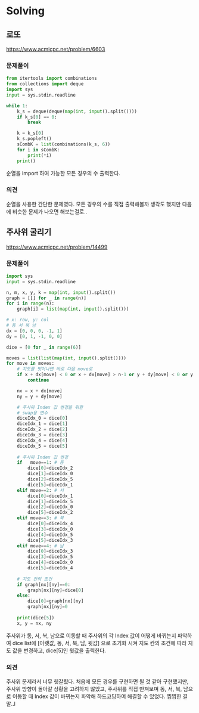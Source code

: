 # Solving

## 로또
https://www.acmicpc.net/problem/6603
### 문제풀이
```python
from itertools import combinations
from collections import deque
import sys
input = sys.stdin.readline

while 1:
    k_s = deque(deque(map(int, input().split())))
    if k_s[0] == 0:
        break

    k = k_s[0]
    k_s.popleft()
    sCombK = list(combinations(k_s, 6))
    for i in sCombK:
        print(*i)
    print()
```
순열을 import 하여 가능한 모든 경우의 수 출력한다.
### 의견
순열을 사용한 간단한 문제였다. 모든 경우의 수를 직접 출력해볼까 생각도 했지만 다음에 비슷한 문제가 나오면 해보는걸로..


## 주사위 굴리기
https://www.acmicpc.net/problem/14499
### 문제풀이
```python
import sys
input = sys.stdin.readline

n, m, x, y, k = map(int, input().split())
graph = [[] for _ in range(n)]
for i in range(n):
    graph[i] = list(map(int, input().split()))

# x: row, y: col
# 동 서 북 남
dx = [0, 0, 0, -1, 1]
dy = [0, 1, -1, 0, 0]

dice = [0 for _ in range(6)]

moves = list(list(map(int, input().split())))
for move in moves:
    # 지도를 벗어나면 바로 다음 move로
    if x + dx[move] < 0 or x + dx[move] > n-1 or y + dy[move] < 0 or y + dy[move] > m-1:
        continue

    nx = x + dx[move]
    ny = y + dy[move]

    # 주사위 Index 값 변경을 위한
    # swap용 변수
    diceIdx_0 = dice[0]
    diceIdx_1 = dice[1]
    diceIdx_2 = dice[2]
    diceIdx_3 = dice[3]
    diceIdx_4 = dice[4]
    diceIdx_5 = dice[5]
    
    # 주사위 Index 값 변경
    if   move==1: # 동
        dice[0]=diceIdx_2
        dice[1]=diceIdx_0
        dice[2]=diceIdx_5
        dice[5]=diceIdx_1
    elif move==2: # 서
        dice[0]=diceIdx_1
        dice[1]=diceIdx_5
        dice[2]=diceIdx_0
        dice[5]=diceIdx_2
    elif move==3: # 북
        dice[0]=diceIdx_4
        dice[3]=diceIdx_0
        dice[4]=diceIdx_5
        dice[5]=diceIdx_3
    elif move==4: # 남
        dice[0]=diceIdx_3
        dice[3]=diceIdx_5
        dice[4]=diceIdx_0
        dice[5]=diceIdx_4
    
    # 지도 칸의 조건
    if graph[nx][ny]==0:
        graph[nx][ny]=dice[0]
    else:
        dice[0]=graph[nx][ny]
        graph[nx][ny]=0
    
    print(dice[5])
    x, y = nx, ny
```
주사위가 동, 서, 북, 남으로 이동할 때 주사위의 각 Index 값이 어떻게 바뀌는지 파악하여 dice list에 [아랫값, 동, 서, 북, 남, 윗값] 으로 초기화 시켜 지도 칸의 조건에 따라 지도 값을 변경하고, dice[5]인 윗값을 출력한다.
### 의견
주사위 문제라서 너무 헷갈렸다. 처음에 모든 경우를 구현하면 될 것 같아 구현했지만, 주사위 방향이 돌아갈 상황을 고려하지 않았고, 주사위를 직접 만져보며 동, 서, 북, 남으로 이동할 때 Index 값이 바뀌는지 파악해 하드코딩하여 해결할 수 있었다. 찝찝한 결말..l